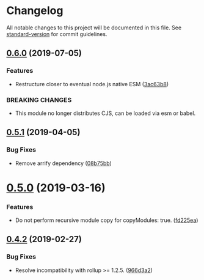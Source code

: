 # Changelog

All notable changes to this project will be documented in this file. See [standard-version](https://github.com/conventional-changelog/standard-version) for commit guidelines.

## [0.6.0](https://github.com/cfware/vinyl-rollup/compare/v0.5.1...v0.6.0) (2019-07-05)


### Features

* Restructure closer to eventual node.js native ESM ([3ac63b8](https://github.com/cfware/vinyl-rollup/commit/3ac63b8))


### BREAKING CHANGES

* This module no longer distributes CJS, can be loaded
via esm or babel.



## [0.5.1](https://github.com/cfware/vinyl-rollup/compare/v0.5.0...v0.5.1) (2019-04-05)


### Bug Fixes

* Remove arrify dependency ([08b75bb](https://github.com/cfware/vinyl-rollup/commit/08b75bb))



# [0.5.0](https://github.com/cfware/vinyl-rollup/compare/v0.4.2...v0.5.0) (2019-03-16)


### Features

* Do not perform recursive module copy for copyModules: true. ([fd225ea](https://github.com/cfware/vinyl-rollup/commit/fd225ea))



## [0.4.2](https://github.com/cfware/vinyl-rollup/compare/v0.4.1...v0.4.2) (2019-02-27)


### Bug Fixes

* Resolve incompatibility with rollup >= 1.2.5. ([966d3a2](https://github.com/cfware/vinyl-rollup/commit/966d3a2))
